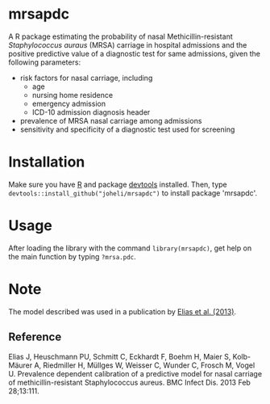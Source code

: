 # mrsapdc
A R package estimating the probability of nasal Methicillin-resistant *Staphylococcus auraus* (MRSA) carriage in hospital admissions and the positive predictive value of a diagnostic test for same admissions, given the following parameters:
* risk factors for nasal carriage, including
  * age
  * nursing home residence
  * emergency admission
  * ICD-10 admission diagnosis header
* prevalence of MRSA nasal carriage among admissions
* sensitivity and specificity of a diagnostic test used for screening 

# Installation
Make sure you have [R](https://www.r-project.org/) and package [devtools](https://cran.r-project.org/web/packages/devtools/index.html) installed. Then, type `devtools::install_github("joheli/mrsapdc")` to install package 'mrsapdc'.

# Usage
After loading the library with the command `library(mrsapdc)`, get help on the main function by typing `?mrsa.pdc`.

# Note
The model described was used in a publication by [Elias et al. (2013)](https://bmcinfectdis.biomedcentral.com/articles/10.1186/1471-2334-13-111).

## Reference

Elias J, Heuschmann PU, Schmitt C, Eckhardt F, Boehm H, Maier S, Kolb-Mäurer A, Riedmiller H, Müllges W, Weisser C, Wunder C, Frosch M, Vogel U. Prevalence dependent calibration of a predictive model for nasal carriage of methicillin-resistant Staphylococcus aureus. BMC Infect Dis. 2013 Feb 28;13:111.
